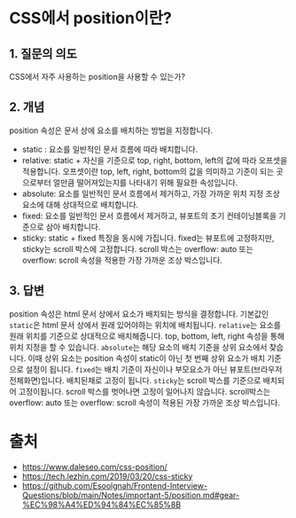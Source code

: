 # CSS에서 position이란?

## 1. 질문의 의도

CSS에서 자주 사용하는 position을 사용할 수 있는가?

## 2. 개념

position 속성은 문서 상에 요소를 배치하는 방법을 지정합니다.

- static : 요소를 일반적인 문서 흐름에 따라 배치합니다.
- relative: static + 자신을 기준으로 top, right, bottom, left의 값에 따라 오프셋을 적용합니다. 오프셋이란 top, left, right, bottom의 값을 의미하고 기준이 되는 곳으로부터 얼만큼 떨어져있는지를 나타내기 위해 필요한 속성입니다.
- absolute: 요소를 일반적인 문서 흐름에서 제거하고, 가장 가까운 위치 지정 조상 요소에 대해 상대적으로 배치합니다.
- fixed: 요소를 일반적인 문서 흐름에서 제거하고, 뷰포트의 초기 컨테이닝블록을 기준으로 삼아 배치합니다.
- sticky: static + fixed 특징을 동시에 가집니다. fixed는 뷰포트에 고정하지만, sticky는 scroll 박스에 고정합니다. scroll 박스는 overflow: auto 또는 overflow: scroll 속성을 적용한 가장 가까운 조상 박스입니다.

## 3. 답변

position 속성은 html 문서 상에서 요소가 배치되는 방식을 결정합니다. 기본값인 `static`은 html 문서 상에서 원래 있어야하는 위치에 배치됩니다. `relative`는 요소를 원래 위치를 기준으로 상대적으로 배치해줍니다. top, bottom, left, right 속성을 통해 위치 지정을 할 수 있습니다. `absolute`는 해당 요소의 배치 기준을 상위 요소에서 찾습니다. 이때 상위 요소는 position 속성이 static이 아닌 첫 번째 상위 요소가 배치 기준으로 설정이 됩니다. `fixed`는 배치 기준이 자신이나 부모요소가 아닌 뷰포트(브라우저 전체화면)입니다. 배치된채로 고정이 됩니다. `sticky`는 scroll 박스를 기준으로 배치되어 고정이됩니다. scroll 박스를 벗어나면 고정이 일어나지 않습니다. scroll박스는 overflow: auto 또는 overflow: scroll 속성이 적용된 가장 가까운 조상 박스입니다.

# 출처

- https://www.daleseo.com/css-position/
- https://tech.lezhin.com/2019/03/20/css-sticky
- https://github.com/Esoolgnah/Frontend-Interview-Questions/blob/main/Notes/important-5/position.md#gear-%EC%98%A4%ED%94%84%EC%85%8B
